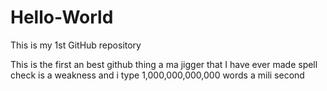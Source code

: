 # Hello-World
This is my 1st GitHub repository 


This is the first an best github thing a ma jigger that I have ever made
spell check is a weakness and i type 1,000,000,000,000 words a mili second
